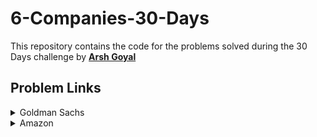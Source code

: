 ﻿# 6-Companies-30-Days
 This repository contains the code for the problems solved during the 30 Days challenge by **[Arsh Goyal](https://www.youtube.com/watch?v=8ESo_bXhRC4)**
 ## Problem Links
 
 <details>
  <summary> Goldman Sachs </summary>
  
- Problem 1 **[Link](https://www.google.com/url?q=https://practice.geeksforgeeks.org/problems/print-anagrams-together/1/&sa=D&source=editors&ust=1641043919426000&usg=AOvVaw1bFYhGgBcuBzjvgiMkJuZT)**

- Problem 2 **[Link](https://www.google.com/url?q=https://practice.geeksforgeeks.org/problems/overlapping-rectangles1924/1/&sa=D&source=editors&ust=1641043919426000&usg=AOvVaw2vHjg3tVlaYGnq10wN_Tzr)**

- Problem 3 **[Link](https://www.google.com/url?q=https://practice.geeksforgeeks.org/problems/count-the-subarrays-having-product-less-than-k1708/1/&sa=D&source=editors&ust=1641043919427000&usg=AOvVaw0BpiVwgOma8JYGIOeeqZar)**
- Problem 4 **[Link](https://www.google.com/url?q=https://practice.geeksforgeeks.org/problems/run-length-encoding/1/&sa=D&source=editors&ust=1641043919428000&usg=AOvVaw3yFWLxbLaYAeNkTvIlO2Dx)**
- Problem 5 **[Link](https://www.google.com/url?q=https://practice.geeksforgeeks.org/problems/ugly-numbers2254/1/&sa=D&source=editors&ust=1641043919428000&usg=AOvVaw1vNshsnoRYeRUJCVG24wyi)**
- Problem 6 **[Link](https://www.google.com/url?q=https://leetcode.com/problems/greatest-common-divisor-of-strings/&sa=D&source=editors&ust=1641043919429000&usg=AOvVaw3QNIV_fs4e-Fe947tsJtA_)**
- Problem 7 **[Link](https://www.google.com/url?q=https://www.geeksforgeeks.org/distributing-m-items-circle-size-n-starting-k-th-position/&sa=D&source=editors&ust=1641043919438000&usg=AOvVaw0kkcnBe7-8AReKiZ3Wm9Sc)**
- Problem 8 **[Link](https://www.google.com/url?q=https://practice.geeksforgeeks.org/problems/total-decoding-messages1235/1/&sa=D&source=editors&ust=1641043919439000&usg=AOvVaw2m37PSc7Rj0j-mCX7zlcF6)**
- Problem 9 **[Link](https://www.google.com/url?q=https://practice.geeksforgeeks.org/problems/number-following-a-pattern3126/1&sa=D&source=editors&ust=1641043919439000&usg=AOvVaw2pIRdgmmgFuXuYrLSrQaOG)**

- Problem 10 **[Link](https://stackoverflow.com/questions/19227698/write-a-program-to-find-100-largest-numbers-out-of-an-array-of-1-billion-numbers)**

- Problem 11 **[Link](https://www.google.com/url?q=https://practice.geeksforgeeks.org/problems/find-missing-and-repeating2512/1/&sa=D&source=editors&ust=1641043919442000&usg=AOvVaw3VQRfoZcxyfLMzJV4gVVe2)**

- Problem 12 **[Link](https://practice.geeksforgeeks.org/problems/squares-in-nn-chessboard1801/1)**

- Problem 13 **[Link](https://www.google.com/url?q=https://practice.geeksforgeeks.org/problems/decode-the-string2444/1&sa=D&source=editors&ust=1641043919443000&usg=AOvVaw3b0qJprtajtfcqbcW1MPH0)**

- Problem 14 **[Link](https://www.google.com/url?q=https://leetcode.com/problems/minimum-size-subarray-sum/&sa=D&source=editors&ust=1641043919444000&usg=AOvVaw1ck9beULNaB05Xui7PobdC)**

- Problem 15 **[Link](https://www.google.com/url?q=https://practice.geeksforgeeks.org/problems/array-pair-sum-divisibility-problem3257/1&sa=D&source=editors&ust=1641043919444000&usg=AOvVaw2hhoO7h3FtCcoHpbmwu34e)**
</details>

  
<details>
 <summary> Amazon </summary>
 
 - Problem 1 **[Link](https://practice.geeksforgeeks.org/problems/maximum-profit4657/1)**
 
 - Problem 2 **[Link](https://leetcode.com/problems/longest-mountain-in-array/)**
 
 - Problem 3 **[Link](https://practice.geeksforgeeks.org/problems/deee0e8cf9910e7219f663c18d6d640ea0b87f87/1/)**
 
 - Problem 4 **[Link](https://practice.geeksforgeeks.org/problems/brackets-in-matrix-chain-multiplication1024/1/)**
 
 - Problem 5 **[Link](https://practice.geeksforgeeks.org/problems/phone-directory4628/1/)**
 
 - Problem 6 **[Link](https://practice.geeksforgeeks.org/problems/maximum-of-all-subarrays-of-size-k3101/1)**
 
 - Problem 7 **[Link](https://practice.geeksforgeeks.org/problems/first-non-repeating-character-in-a-stream1216/1)**
 
 - Problem 8 **[Link](https://practice.geeksforgeeks.org/problems/count-ways-to-nth-stairorder-does-not-matter1322/1/)**
 
 - Problem 9 **[Link](https://practice.geeksforgeeks.org/problems/is-sudoku-valid4820/1/)**
 
 - Problem 10 **[Link](https://practice.geeksforgeeks.org/problems/nuts-and-bolts-problem0431/1)**
 
 - Problem 11 **[Link](https://practice.geeksforgeeks.org/problems/serialize-and-deserialize-a-binary-tree/1)**
 
 - Problem 12 **[Link](https://practice.geeksforgeeks.org/problems/column-name-from-a-given-column-number4244/1/)**
 
 - Problem 13 **[Link](https://leetcode.com/problems/rotting-oranges/)**
 
 - Problem 14 **[Link](https://practice.geeksforgeeks.org/problems/burning-tree/1/)**
 
 - Problem 15 **[Link](https://practice.geeksforgeeks.org/problems/delete-n-nodes-after-m-nodes-of-a-linked-list/1/)**
 
 </details>
 

